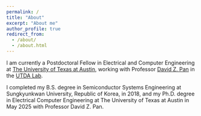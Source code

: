 ```yaml
---
permalink: /
title: "About"
excerpt: "About me"
author_profile: true
redirect_from: 
  - /about/
  - /about.html
---
```


I am currently a Postdoctoral Fellow in Electrical and Computer Engineering at [The University of Texas at Austin](https://www.utexas.edu/), working with Professor [David Z. Pan](http://users.ece.utexas.edu/~dpan/) in the [UTDA Lab](https://www.cerc.utexas.edu/utda/).

I completed my B.S. degree in Semiconductor Systems Engineering at Sungkyunkwan University, Republic of Korea, in 2018, and my Ph.D. degree in Electrical Computer Engineering at The University of Texas at Austin in May 2025 with Professor David Z. Pan.
